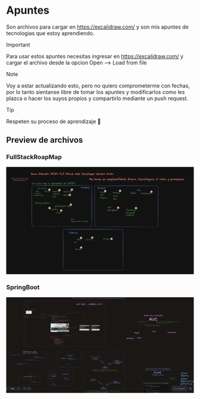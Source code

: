 # Apuntes
Son archivos para cargar en https://excalidraw.com/ y son mis apuntes de tecnologias que estoy aprendiendo.

> [!IMPORTANT]  
> Para usar estos apuntes necesitas ingresar en https://excalidraw.com/ y cargar el archivo desde la opcion Open --> Load from file

> [!NOTE]  
> Voy a estar actualizando esto, pero no quiero comprometerme con fechas, por lo tanto sientanse libre de tomar los apuntes y modificarlos como les plazca o hacer los suyos propios y compartirlo mediante un push request.

> [!TIP]
> Respeten su proceso de aprendizaje :purple_heart:

## Preview de archivos

### FullStackRoapMap
![Texto alternativo](https://github.com/kittyxcode/Apuntes/blob/main/Imagenes/FullStackRoadMap2024.png)


### SpringBoot
![Texto alternativo](https://github.com/kittyxcode/Apuntes/blob/main/Imagenes/SpringBoot.png)



